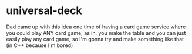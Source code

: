 # universal-deck
Dad came up with this idea one time of having a card game service where you could play ANY card game; as in, you make the table and you can just easily play any card game, so I'm gonna try and make something like that (in C++ because I'm bored)

